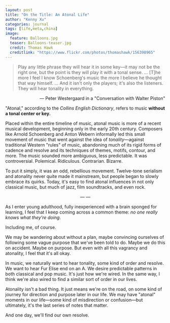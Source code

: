 ```yaml
---
layout: post
title: "On the Title: An Atonal Life"
author: "Kenny Xu"
categories: journal
tags: [life,meta,china]
image:
  feature: Balloons.jpg
  teaser: Balloons-teaser.jpg
  credit: Thomas Hawk
  creditlink: "https://www.flickr.com/photos/thomashawk/156398965"
---
```

>Play any little phrase they will hear it in some key—it may not be the right one, but the point is they will play it with a tonal sense. ... [T]he more I feel I know Schoenberg's music the more I believe he thought that way himself. ... And it isn't only the players; it's also the listeners. They will hear tonality in everything.

<p align="right">— Peter Westergaard in a "Conversation with Walter Piston"
</p>

"Atonal," according to the _Collins English Dictionary_, refers to music __without a tonal center or key.__

Placed within the entire timeline of music, atonal music is more of a recent musical development, beginning only in the early 20th century. Composers like Arnold Schoenberg and Anton Webern informally led this small movement of music that went against the idea of _tonality_—against traditional Western "rules" of music, abandoning much of its rigid forms of cadence and resolve and its techniques of themes, motifs, contour, and more. The music sounded more ambiguous, less predictable. It was controversial. Polemical. Ridiculous. Contrarian. Bizarre.

To put it simply, it was an odd, rebellious movement. Twelve-tone serialism and atonality never quite made it mainstream, but people began to slowly embrace its quirks. Today, it's easy to find atonal influences in not only classical music, but much of jazz, film soundtracks, and even rock.

<p align="center">— —</p>

As I enter young adulthood, fully inexperienced with a brain sponged for learning, I feel that I keep coming across a common theme: _no one really knows what they're doing_.

Including me, of course.

We may be wandering about without a plan, maybe convincing ourselves of following some vague purpose that we've been told to do. Maybe we do this on accident. Maybe on purpose. But even with all this vagrancy and atonality, I feel that it's all okay.

In music, we naturally want to hear tonality, some kind of order and resolve. We want to hear Fur Elise end on an A. We desire predictable patterns in both classical and pop music. It's just how we're wired. In the same way, I think we're also wired to find a similar sort of order in our lives.

Atonality isn't a bad thing. It just means we're on the road, on some kind of journey for direction and purpose later in our life. We may have "atonal" moments in our life—some kind of misdirection or confusion—but ultimately, it's the last series of notes that matter.

And one day, we'll find our own resolve.
